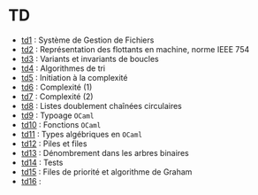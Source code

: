 # TD

* [td1](https://cahier-de-prepa.fr/mp2i-pv/download?id=1188) : Système de Gestion de Fichiers
* [td2](https://cahier-de-prepa.fr/mp2i-pv/download?id=1216) :
  Représentation des flottants en machine, norme IEEE 754
* [td3](https://cahier-de-prepa.fr/mp2i-pv/download?id=1232) : Variants et invariants de boucles
* [td4](https://cahier-de-prepa.fr/mp2i-pv/download?id=1246) : Algorithmes de tri
* [td5](https://cahier-de-prepa.fr/mp2i-pv/download?id=1305) : Initiation
  à la complexité
* [td6](https://cahier-de-prepa.fr/mp2i-pv/download?id=1306) : Complexité (1)
* [td7](https://cahier-de-prepa.fr/mp2i-pv/download?id=1316) : Complexité
  (2)
* [td8](https://cahier-de-prepa.fr/mp2i-pv/download?id=1462) : Listes
  doublement chaînées circulaires
* [td9](https://cahier-de-prepa.fr/mp2i-pv/download?id=1461) : Typoage `OCaml`
* [td10](https://cahier-de-prepa.fr/mp2i-pv/download?id=1463) : Fonctions `OCaml`
* [td11](https://cahier-de-prepa.fr/mp2i-pv/download?id=1464) : Types
  algébriques en `OCaml`
* [td12](https://cahier-de-prepa.fr/mp2i-pv/download?id=1465) : Piles et files
* [td13](https://cahier-de-prepa.fr/mp2i-pv/download?id=1466) :
  Dénombrement dans les arbres binaires
* [td14](https://cahier-de-prepa.fr/mp2i-pv/download?id=1468) : Tests
* [td15](https://cahier-de-prepa.fr/mp2i-pv/download?id=1469) : Files de
  priorité et algorithme de Graham
* [td16](https://cahier-de-prepa.fr/mp2i-pv/download?id=1470) :
